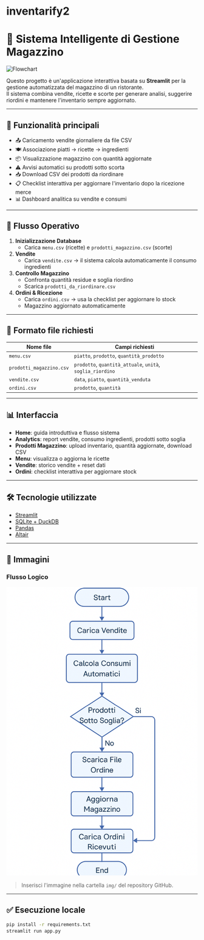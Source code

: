 # inventarify2
# 🧠 Sistema Intelligente di Gestione Magazzino

![Flowchart](img/flowchart2.png)

Questo progetto è un'applicazione interattiva basata su **Streamlit** per la gestione automatizzata del magazzino di un ristorante.  
Il sistema combina vendite, ricette e scorte per generare analisi, suggerire riordini e mantenere l'inventario sempre aggiornato.

---

## 🚀 Funzionalità principali

- 📤 Caricamento vendite giornaliere da file CSV
- 🍽️ Associazione piatti → ricette → ingredienti
- 📦 Visualizzazione magazzino con quantità aggiornate
- ⚠️ Avvisi automatici su prodotti sotto scorta
- 📥 Download CSV dei prodotti da riordinare
- 📋 Checklist interattiva per aggiornare l'inventario dopo la ricezione merce
- 📊 Dashboard analitica su vendite e consumi

---

## 🔁 Flusso Operativo

1. **Inizializzazione Database**
   - Carica `menu.csv` (ricette) e `prodotti_magazzino.csv` (scorte)
2. **Vendite**
   - Carica `vendite.csv` → il sistema calcola automaticamente il consumo ingredienti
3. **Controllo Magazzino**
   - Confronta quantità residue e soglia riordino
   - Scarica `prodotti_da_riordinare.csv`
4. **Ordini & Ricezione**
   - Carica `ordini.csv` → usa la checklist per aggiornare lo stock
   - Magazzino aggiornato automaticamente

---

## 🧾 Formato file richiesti

| Nome file                | Campi richiesti                                      |
|--------------------------|------------------------------------------------------|
| `menu.csv`               | `piatto`, `prodotto`, `quantità_prodotto`           |
| `prodotti_magazzino.csv` | `prodotto`, `quantità_attuale`, `unità`, `soglia_riordino` |
| `vendite.csv`            | `data`, `piatto`, `quantità_venduta`                |
| `ordini.csv`             | `prodotto`, `quantità`                               |

---

## 📊 Interfaccia

- **Home**: guida introduttiva e flusso sistema
- **Analytics**: report vendite, consumo ingredienti, prodotti sotto soglia
- **Prodotti Magazzino**: upload inventario, quantità aggiornate, download CSV
- **Menu**: visualizza o aggiorna le ricette
- **Vendite**: storico vendite + reset dati
- **Ordini**: checklist interattiva per aggiornare stock

---

## 🛠️ Tecnologie utilizzate

- [Streamlit](https://streamlit.io/)
- [SQLite + DuckDB](https://duckdb.org/)
- [Pandas](https://pandas.pydata.org/)
- [Altair](https://altair-viz.github.io/)

---

## 📸 Immagini

### Flusso Logico
![Schema funzionale](img/flowchart.png)

> Inserisci l'immagine nella cartella `img/` del repository GitHub.

---

## ✅ Esecuzione locale

```bash
pip install -r requirements.txt
streamlit run app.py
